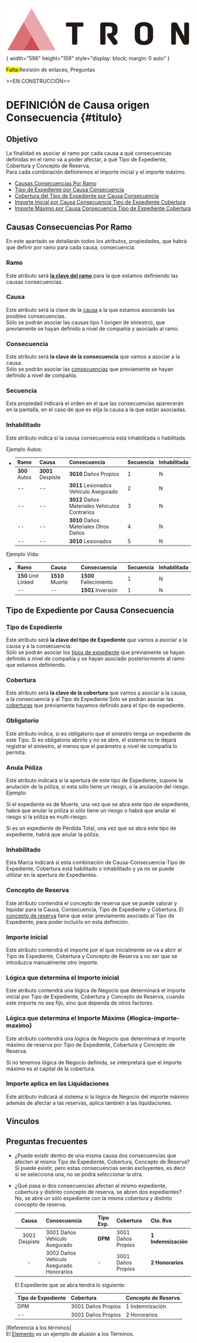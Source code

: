 ![Imagen LOGO](./00-Imagen/logo-TRON.png){ width="596" height="159" style="display: block; margin: 0 auto" }

<mark>Falta:</mark>Revisión de enlaces, Preguntas

==EN CONSTRUCCIÓN== 

# DEFINICIÓN de Causa origen  Consecuencia {#titulo}

## **Objetivo**

La finalidad es asociar al ramo por cada causa a qué consecuencias definidas en el ramo va a poder afectar, a qué Tipo de Expediente, Cobertura y Concepto de Reserva.  
Para cada combinación definiremos el importe inicial y el importe máximo.


- [Causas Consecuencias Por Ramo](#Causas-Consecuencias-Por-Ramo)
- [Tipo de Expediente por Causa Consecuencia](#Tipo-de-Expediente-por-Causa-Consecuencia)
- [Cobertura del Tipo de Expediente por Causa Consecuencia](#Tipo-de-Expediente-por-Causa-Consecuencia)
- [Importe Inicial por Causa Consecuencia Tipo de Expediente Cobertura]()
- [Importe Máximo por Causa Consecuencia Tipo de Expediente Cobertura]()


## **Causas Consecuencias Por Ramo**
En este apartado se detallarán todos los atributos, propiedades,  que habrá que definir por ramo para cada causa, consecuencia.

### **Ramo**
Este atributo será __[la clave del ramo][ramo]__ para la que estamos definiendo las causas consecuencias.

[ramo]: <../../../../../../01-TRON/01-Documentacion/01-Modulos/01-Comunes/01-Definicion/04-Estructura-Producto/DEFINICION-Ramo-Tecnico.md#titulo>

### **Causa**
Este atributo será la clave de la [causa][causas] a la que estamos asociando las posibles consecuencias.  
Sólo se podrán asociar las causas tipo 1 (origen de siniestro), que previamente se hayan definido a nivel de compañía y asociado al ramo.  

[causas]:<./DEFINIR-Tipo-Causa.md#titulo>

### **Consecuencia**
Este atributo será __la clave de la consecuencia__ que vamos a asociar a la causa.  
Sólo se podrán asociar las [consecuencias][consecuencias] que previamente se hayan definido a nivel de compañía. 

[consecuencias]:<./DEFINIR-Consecuencias.md#titulo>

### **Secuencia**
Esta propiedad indicará el orden en el que las consecuencias aparecerán en la pantalla, en el caso de que es elija la causa a la que están asociadas.

### **Inhabilitado**
Este atributo indica si la causa consecuencia está inhabilitada  o habilitada.

Ejemplo  Autos: 

- 
  Ramo|Causa|Consecuencia|Secuencia|Inhabilitada|  
  |---|---|---|---|--|
  |**300** Autos |**3001** Despiste| **3010** Daños Propios |1| N|
  |-- |--| **3011** Lesionados Vehículo Asegurado|2| N|
  |-- |--| **3012** Daños Materiales Vehículos Contrarios|3| N|
  |-- |--| **3010** Daños Materiales Otros Daños|4| N|
  |-- |--| **3010** Lesionados |5| N|
  
Ejemplo Vida:  

-  
   Ramo|Causa|Consecuencia|Secuencia|Inhabilitada| 
  |---|---|---|---|--|
  |**150** Unit Linked |**1510** Muerte| **1500** Fallecimiento|1| N|
  | -- |--| **1501** Inversión|1| N
  

## **Tipo de Expediente por Causa Consecuencia**

### **Tipo de Expediente**
Este atributo será __la clave del tipo de Expediente__ que vamos a asociar a la causa y a la consecuencia.  
Sólo se podrán asociar los [tipos de expediente][tipoexpediente] que previamente se hayan definido a nivel de compañía y se hayan asociado posteriormente al ramo que estamos definiendo.  

[tipoexpediente]:<./DEFINIR-Tipo-Expediente.md#titulo>

### **Cobertura**
Este atributo será __la clave de la cobertura__ que vamos a asociar a la causa, a la consecuencia y al Tipo de Expediente
Sólo se podrán asociar las [coberturas][coberturastipo] que previamente hayamos definido para el tipo de expediente.

[coberturastipo]:<./DEFINIR-Coberturas-Tipo-Expediente.md#titulo>

### **Obligatorio**
Este atributo indica, si es obligatorio que el siniestro tenga un expediente de este Tipo. Si es obligatorio abrirlo y no se abre, el sistema no te dejará registrar el siniestro, al menos que el parámetro a nivel de compañía lo permita.

### **Anula Póliza**
Este atributo indicará si la apertura de este tipo de Expediente, supone la anulación de la póliza, si esta sólo tiene un riesgo, o la anulación del riesgo.
Ejemplo:

Si el expediente es de Muerte, una vez que se abra este tipo de expediente, habrá que anular la póliza si sólo tiene un riesgo o habrá que anular el riesgo si la póliza es multi-riesgo.

Si es un expediente de Pérdida Total, una vez que se abra este tipo de expediente, habrá que anular la póliza.

### **Inhabilitado**
Esta Marca indicará si esta combinación de Causa-Consecuencia-Tipo de Expediente, Cobertura está habilitado o inhabilitado y ya no se puede utilizar en la apertura de Expedientes.

### **Concepto de Reserva**
Este atributo contendrá el concepto de reserva que se puede valorar y liquidar para la Causa, Consecuencia, Tipo de Expediente y Cobertura.
El [concepto de reserva][conceptoreserva] tiene que estar previamente asociado al Tipo de Expediente, para poder incluirlo en esta definición.

[conceptoreserva]:<./DEFINIR-Coberturas-Tipo-Expediente.md#titulo>

### **Importe inicial**
Este atributo contendrá el importe por el que inicialmente se va a abrir el Tipo de Expediente, Cobertura y Concepto de Reserva a no ser que se introduzca manualmente otro importe.

### **Lógica que determina el Importe inicial**
Este atributo contendrá una lógica de Negocio que determinará el importe inicial por Tipo de Expediente, Cobertura y Concepto de Reserva, cuando este importe no sea fijo, sino que dependa de otros factores.

### **Lógica que determina el Importe Máximo** {#logica-importe-maximo}
Este atributo contendrá una lógica de Negocio que determinará el importe máximo de reserva por Tipo de Expediente, Cobertura y Concepto de Reserva.

Si no tenemos lógica de Negocio definida, se interpretará que el importe máximo es el capital de la cobertura.

### **Importe aplica en las Liquidaciones**
Este atributo indicará al sistema si la lógica de Negocio del importe máximo además de afectar a las reservas, aplica también a las liquidaciones.

## **Vínculos**

## **Preguntas frecuentes**
 - ¿Puede existir dentro de una misma causa dos consecuencias que afecten al mismo Tipo de Expediente, Cobertura, Concepto de Reserva?  
  Si puede existir, pero estas consecuencias serán excluyentes, es decir si se selecciona una, no se podrá seleccionar la otra.

- ¿Qué pasa si dos consecuencias afectan al mismo expediente, cobertura y distinto concepto de reserva, se abren dos expedientes?  
  No, se abre un sólo expediente con la misma cobertura y distinto concepto de reserva.
  
  
  |Causa|Consecuencia	|Tipo Exp.|	Cobertura| Cto. Rva|
  |:---:|---|---|---|--
  |3001 Despiste|3001 Daños Vehículo Asegurado|**DPM** |3001 Daños Propios| **1 Indemnización**
  |- |3002 Daños Vehículo Asegurado Honorarios|- |3001 Daños Propios| **2 Honorarios**

  El Expediente que se abra tendrá lo siguiente:

  |Tipo de Expediente|Cobertura|Concepto de Reserva
  |---|---|---|
  |DPM|  3001 Daños Propios|  1 Indemnización
  |--| 3001 Daños Propios| 2 Honorarios
  

[Referencia a los términos]  
El [Elemento] es un ejemplo de alusión a los Términos.
 
[Elemento]: <../../../../../99-Terminos/TRON-Terminos.md#elemento>

